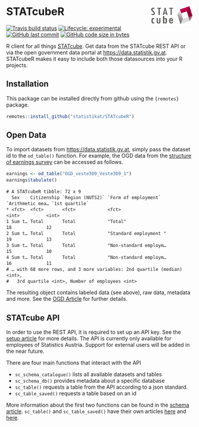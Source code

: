 
# STATcubeR <img src="man/figures/logo_readme.png" align="right" alt="" width="120" />

<!-- badges: start -->

[![Travis build
status](https://travis-ci.org/statistikat/STATcubeR.svg?branch=master)](https://travis-ci.org/statistikat/STATcubeR)
[![Lifecycle:
experimental](https://img.shields.io/badge/lifecycle-experimental-orange.svg)](https://www.tidyverse.org/lifecycle/#experimental)
[![GitHub last
commit](https://img.shields.io/github/last-commit/statistikat/STATcubeR.svg?logo=github)](https://github.com/statistikat/STATcubeR/commits/master)
[![GitHub code size in
bytes](https://img.shields.io/github/languages/code-size/statistikat/STATcubeR?logo=github)](https://github.com/statistikat/STATcubeR)
<!-- badges: end -->

R client for all things [STATcube](http://sdbext:8081/statistik.at/ext/statcube/jsf/dataCatalogueExplorer.xhtml).
Get data from the STATcube REST API or via the open government data portal at
https://data.statistik.gv.at. STATcubeR makes it easy to include both those
datasources into your R projects.

## Installation

This package can be installed directly from github using the `{remotes}` package.

```r
remotes::install_github("statistikat/STATcubeR")
```

## Open Data

To import datasets from https://data.statistik.gv.at, simply pass the dataset
id to the `od_table()` function. For example, the OGD data from the [structure of earnings survey](https://data.statistik.gv.at/web/meta.jsp?dataset=OGD_veste309_Veste309_1)
can be accessed as follows.

```r
earnings <- od_table("OGD_veste309_Veste309_1")
earnings$tabulate()
```

```
# A STATcubeR tibble: 72 x 9
  Sex    Citizenship `Region (NUTS2)` `Form of employment`   `Arithmetic mea… `1st quartile`
* <fct>  <fct>       <fct>            <fct>                             <int>          <int>
1 Sum t… Total       Total            "Total"                              18             12
2 Sum t… Total       Total            "Standard employment "               19             13
3 Sum t… Total       Total            "Non-standard employm…               15             10
4 Sum t… Total       Total            "Non-standard employm…               16             11
# … with 68 more rows, and 3 more variables: 2nd quartile (median) <int>,
#   3rd quartile <int>, Number of employees <int>
```

The resulting object contains labeled data (see above), raw data, metadata and
more. See the [OGD Article](https://statistikat.github.io/STATcubeR/articles/od_table.html) for further details.

## STATcube API

In order to use the REST API, it is required to set up an API key. See the
[setup article](https://statistikat.github.io/STATcubeR/articles/sc_key.html)
for more details. The API is currently only available for employees of
Statistics Austria. Support for external users will be added in the near
future.

There are four main functions that interact with the API

  - `sc_schema_catalogue()` lists all available datasets and tables
  - `sc_schema_db()` provides metadata about a specific database
  - `sc_table()` requests a table from the API according to a json
    standard.
  - `sc_table_saved()` requests a table based on an id

More information about the first two functions can be found in the
[schema
article](https://statistikat.github.io/STATcubeR/articles/sc_schema.html).
`sc_table()` and `sc_table_saved()` have their own articles
[here](https://statistikat.github.io/STATcubeR/articles/sc_table.html)
and
[here](https://statistikat.github.io/STATcubeR/articles/sc_table_saved.html).
